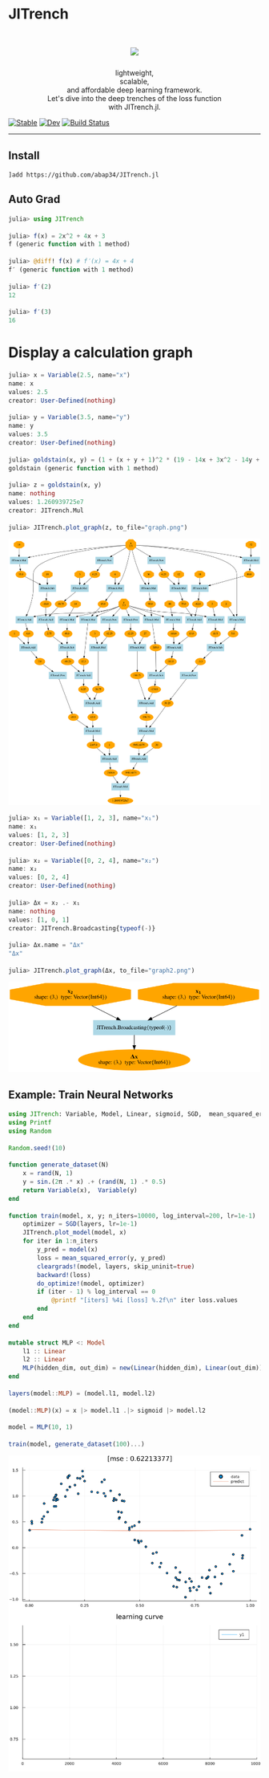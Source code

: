 # JITrench


<h1 align="center">
  <img src=https://cdn.discordapp.com/attachments/810478331790491681/855768153913425930/unknown.png  width=450><br/>
</h1>
<p align="center">lightweight, <br>scalable, <br>and affordable deep learning framework.<br>Let's dive into the deep trenches of the loss function <br>with JITrench.jl.</b></p>

[![Stable](https://img.shields.io/badge/docs-stable-blue.svg)](https://abap34.github.io/JITrench.jl/stable)
[![Dev](https://img.shields.io/badge/docs-dev-blue.svg)](https://abap34.github.io/JITrench.jl/dev)
[![Build Status](https://travis-ci.com/abap34/JITrench.jl.svg?branch=master)](https://travis-ci.com/abap34/JITrench.jl)


---

## Install
```
]add https://github.com/abap34/JITrench.jl
```

## Auto Grad
```julia                                                 
julia> using JITrench

julia> f(x) = 2x^2 + 4x + 3
f (generic function with 1 method)

julia> @diff! f(x) # f′(x) = 4x + 4
f′ (generic function with 1 method)

julia> f′(2)
12

julia> f′(3)
16
```


# Display a calculation graph

```julia
julia> x = Variable(2.5, name="x")
name: x 
values: 2.5
creator: User-Defined(nothing)

julia> y = Variable(3.5, name="y")
name: y 
values: 3.5
creator: User-Defined(nothing)

julia> goldstain(x, y) = (1 + (x + y + 1)^2 * (19 - 14x + 3x^2 - 14y + 6x*y + 3y^2)) *  (30 + (2x - 3y)^2 * (18 - 32x + 12x^2 + 48y - 36x*y + 27*y^2))
goldstain (generic function with 1 method)

julia> z = goldstain(x, y)
name: nothing 
values: 1.260939725e7
creator: JITrench.Mul

julia> JITrench.plot_graph(z, to_file="graph.png")
```

![](example/visualize/goldstain.png)


```julia
julia> x₁ = Variable([1, 2, 3], name="x₁")
name: x₁ 
values: [1, 2, 3]
creator: User-Defined(nothing)

julia> x₂ = Variable([0, 2, 4], name="x₂")
name: x₂ 
values: [0, 2, 4]
creator: User-Defined(nothing)

julia> Δx = x₂ .- x₁
name: nothing 
values: [1, 0, 1]
creator: JITrench.Broadcasting{typeof(-)}

julia> Δx.name = "Δx"
"Δx"

julia> JITrench.plot_graph(Δx, to_file="graph2.png")
```

![](example/visualize/graph2.png)

## Example: Train Neural Networks

```julia
using JITrench: Variable, Model, Linear, sigmoid, SGD,  mean_squared_error, cleargrads!, backward!, do_optimize!
using Printf
using Random

Random.seed!(10)

function generate_dataset(N)
    x = rand(N, 1) 
    y = sin.(2π .* x) .+ (rand(N, 1) .* 0.5)
    return Variable(x),  Variable(y)
end

function train(model, x, y; n_iters=10000, log_interval=200, lr=1e-1)
    optimizer = SGD(layers, lr=1e-1)
    JITrench.plot_model(model, x)
    for iter in 1:n_iters
        y_pred = model(x)
        loss = mean_squared_error(y, y_pred)
        cleargrads!(model, layers, skip_uninit=true)
        backward!(loss)
        do_optimize!(model, optimizer)
        if (iter - 1) % log_interval == 0
            @printf "[iters] %4i [loss] %.2f\n" iter loss.values 
        end
    end 
end    

mutable struct MLP <: Model
    l1 :: Linear
    l2 :: Linear
    MLP(hidden_dim, out_dim) = new(Linear(hidden_dim), Linear(out_dim))
end

layers(model::MLP) = (model.l1, model.l2)

(model::MLP)(x) = x |> model.l1 .|> sigmoid |> model.l2

model = MLP(10, 1)

train(model, generate_dataset(100)...)
```


![](example/neural_networks/fitting_history.gif)
